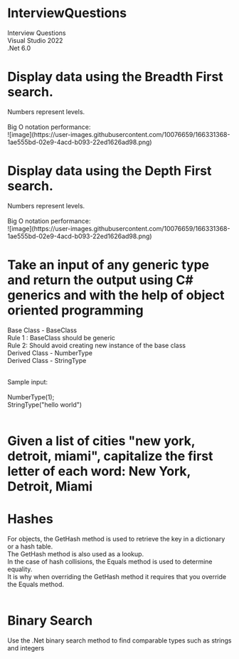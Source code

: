 # InterviewQuestions<br/>
Interview Questions<br/>
Visual Studio 2022<br/>
.Net 6.0<br/>

<h1>Display data using the Breadth First search.</h1>
Numbers represent levels.<br/>
<br/>
Big O notation performance:<br/>
![image](https://user-images.githubusercontent.com/10076659/166331368-1ae555bd-02e9-4acd-b093-22ed1626ad98.png)

<h1>Display data using the Depth First search.</h1>
Numbers represent levels.<br/>
<br/>
Big O notation performance:<br/>
![image](https://user-images.githubusercontent.com/10076659/166331368-1ae555bd-02e9-4acd-b093-22ed1626ad98.png)

<h1>Take an input of any generic type and return the output using C# generics and with the help of object oriented programming</h1>

Base Class - BaseClass<br/>
Rule 1 : BaseClass should be generic<br/>
Rule 2: Should avoid creating new instance of the base class<br/>
Derived Class - NumberType<br/>
Derived Class - StringType<br/>
<br/>

Sample input:<br/>
<br/>
NumberType(1);<br/>
StringType("hello world")<br/>
<br/>

<h1>Given a list of cities "new york, detroit, miami", capitalize the first letter of each word: New York, Detroit, Miami</h1>

<h1>Hashes</h1>

For objects, the GetHash method is used to retrieve the key in a dictionary or a hash table.<br/>
The GetHash method is also used as a lookup.<br/>
In the case of hash collisions, the Equals method is used to determine equality.<br/>
It is why when overriding the GetHash method it requires that you override the Equals method.<br/>
<br/>

<h1>Binary Search</h1>
Use the .Net binary search method to find comparable types such as strings and integers
<br/>

